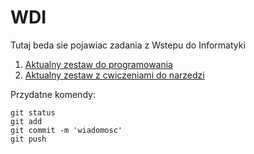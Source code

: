 # WDI
Tutaj beda sie pojawiac zadania z Wstepu do Informatyki

1. [Aktualny zestaw do programowania](https://home.agh.edu.pl/~pawljmlo/didactics/intro/2022/8)
2. [Aktualny zestaw z cwiczeniami do narzedzi](https://home.agh.edu.pl/~pawljmlo/didactics/intro/2022/6)

Przydatne komendy:

```
git status
git add
git commit -m 'wiadomosc'
git push
```
